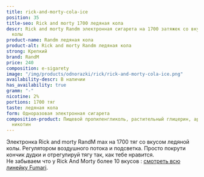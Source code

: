 ```yaml
---
title: rick-and-morty-cola-ice
position: 35
title-seo: Rick and morty 1700 ледяная кола
descr: Rick and morty Randm электронная сигарета на 1700 затяжек со вкусом ледяной
  колы
product-name: Randm ледяная кола
product-alt: Rick and morty Randm ледяная кола
strong: Крепкий
brand: RandM
price: 240
composition: e-sigarety
image: "/img/products/odnorazki/rick/rick-and-morty-cola-ice.png"
availability-descr: В наличии
has_availability: true
gramm: "-"
nicotine: 2%
portions: 1700 тяг
taste: ледяная кола
form: Одноразовая электронная сигарета
composition-product: Пищевой пропиленгликоль, растительный глицерин, ароматизатор,
  никотин
---
```


Электронка Rick and morty ️RandM max на 1700 тяг со вкусом ледяной колы. Регулятором воздушного потока и подсветка. Просто покрути кончик дудки и отрегулируй тягу так, как тебе нравится.<br>
Не забываем что у Rick And Morty более 10 вкусов : [смотреть всю линейку Fumari](/pods-rick-and-morty).